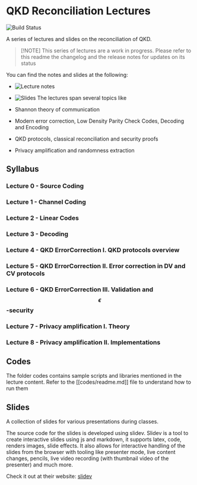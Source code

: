 # QKD Reconciliation Lectures

![Build Status](https://github.com/marcocofano/qkd_reconciliation_lectures/actions/workflows/main.yml/badge.svg)

A series of lectures and slides on the reconciliation of QKD.

> [!NOTE] This series of lectures are a work in progress. Please refer to this readme the changelog and the release
> notes for updates on its status

You can find the notes and slides at the following:

- ![Lecture notes](https://github.com/marcocofano/qkd_reconciliation_lectures/releases)
- ![Slides](https://marcocofano.github.io/qkd_reconciliation_lectures/1) The lectures span several topics like

- Shannon theory of communication
- Modern error correction, Low Density Parity Check Codes, Decoding and Encoding
- QKD protocols, classical reconciliation and security proofs
- Privacy amplification and randomness extraction

## Syllabus

### Lecture 0 - Source Coding

### Lecture 1 - Channel Coding

### Lecture 2 - Linear Codes

### Lecture 3 - Decoding

### Lecture 4 - QKD ErrorCorrection I. QKD protocols overview

### Lecture 5 - QKD ErrorCorrection II. Error correction in DV and CV protocols

### Lecture 6 - QKD ErrorCorrection III. Validation and $$\epsilon$$-security

### Lecture 7 - Privacy amplification I. Theory

### Lecture 8 - Privacy amplification II. Implementations

## Codes

The folder codes contains sample scripts and libraries mentioned in the lecture content. Refer to the
[[codes/readme.md]] file to understand how to run them

## Slides

A collection of slides for various presentations during classes.

The source code for the slides is developed using slidev. Slidev is a tool to create interactive slides using js and
markdown, it supports latex, code, renders images, slide effects. It also allows for interactive handling of the slides
from the browser with tooling like presenter mode, live content changes, pencils, live video recording (with thumbnail
video of the presenter) and much more.

Check it out at their website: [slidev](https://sli.dev)
